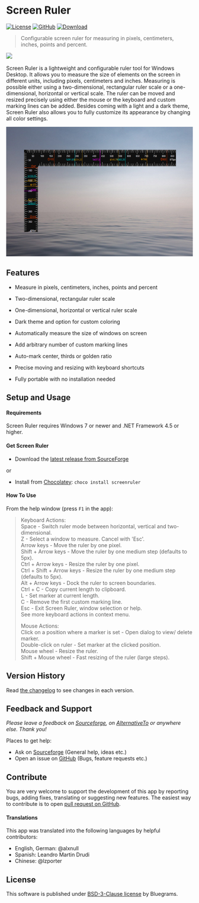 # Screen Ruler

[![License](https://img.shields.io/github/license/bluegrams/screenruler.svg)](https://github.com/bluegrams/screenruler/blob/master/LICENSE.txt)
[![GitHub](https://img.shields.io/github/tag/bluegrams/screenruler.svg)](https://github.com/bluegrams/screenruler)
[![Download](https://img.shields.io/sourceforge/dm/screenruler.svg)](https://sourceforge.net/projects/screenruler/files/)

> Configurable screen ruler for measuring in pixels, centimeters, inches, points and percent.

[![](https://a.fsdn.com/con/app/sf-download-button)](https://sourceforge.net/projects/screenruler/files/)

Screen Ruler is a lightweight and configurable ruler tool for Windows Desktop.
It allows you to measure the size of elements on the screen in different units, including pixels, centimeters and inches.
Measuring is possible either using a two-dimensional, rectangular ruler scale or a one-dimensional, horizontal or vertical scale.
The ruler can be moved and resized precisely using either the mouse or the keyboard and custom marking lines can be added.
Besides coming with a light and a dark theme, Screen Ruler also allows you to fully customize its appearance by changing all color settings.

<p align="center">
<img src="img/screenruler_2d.png" height="350px">
</p>

## Features

- Measure in pixels, centimeters, inches, points and percent

- Two-dimensional, rectangular ruler scale

- One-dimensional, horizontal or vertical ruler scale

- Dark theme and option for custom coloring

- Automatically measure the size of windows on screen

- Add arbitrary number of custom marking lines

- Auto-mark center, thirds or golden ratio

- Precise moving and resizing with keyboard shortcuts

- Fully portable with no installation needed

## Setup and Usage

#### Requirements

Screen Ruler requires Windows 7 or newer and .NET Framework 4.5 or higher.

#### Get Screen Ruler

- Download the [latest release from SourceForge](https://sourceforge.net/projects/screenruler/files/)

or

- Install from [Chocolatey](https://chocolatey.org): `choco install screenruler`

#### How To Use

From the help window (press `F1` in the app):

> Keyboard Actions:  
Space - Switch ruler mode between horizontal, vertical and two-dimensional.  
Z -  Select a window to measure. Cancel with 'Esc'.  
Arrow keys -  Move the ruler by one pixel.  
Shift + Arrow keys -  Move the ruler by one medium step (defaults to 5px).  
Ctrl + Arrow keys -  Resize the ruler by one pixel.  
Ctrl + Shift + Arrow keys -  Resize the ruler by one medium step (defaults to 5px).  
Alt + Arrow keys -  Dock the ruler to screen boundaries.  
Ctrl + C -  Copy current length to clipboard.  
L -  Set marker at current length.  
C -  Remove the first custom marking line.  
Esc -  Exit Screen Ruler, window selection or help.  
See more keyboard actions in context menu.  
>
> Mouse Actions:  
Click on a position where a marker is set -  Open dialog to view/ delete marker.  
Double-click on ruler -  Set marker at the clicked position.  
Mouse wheel -  Resize the ruler.  
Shift + Mouse wheel -  Fast resizing of the ruler (large steps).  


## Version History

Read [the changelog](https://github.com/bluegrams/screenruler/blob/master/Changelog.md) to see changes in each version.

## Feedback and Support

_Please leave a feedback on [Sourceforge](https://sourceforge.net/p/screenruler/reviews), on [AlternativeTo](https://alternativeto.net/software/bluegrams-screen-ruler/) or anywhere else. Thank you!_

Places to get help:

* Ask on [Sourceforge](https://sourceforge.net/p/screenruler/discussion/) (General help, ideas etc.)
* Open an issue on [GitHub](https://github.com/bluegrams/screenruler/issues) (Bugs, feature requests etc.)

## Contribute

You are very welcome to support the development of this app by reporting bugs, adding fixes, translating or suggesting new features.
The easiest way to contribute is to open [pull request on GitHub](https://github.com/bluegrams/screenruler/pulls).

#### Translations

This app was translated into the following languages by helpful contributors:

- English, German: @alxnull
- Spanish: Leandro Martin Drudi
- Chinese: @lzporter

## License

This software is published under [BSD-3-Clause license](https://github.com/Bluegrams/ScreenRuler/blob/master/LICENSE.txt) by Bluegrams.
